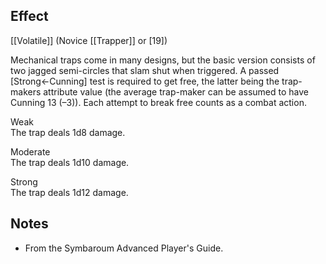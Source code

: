 ## Effect
[[Volatile]] (Novice [[Trapper]] or \[19\])

Mechanical traps come in many designs, but the basic version consists of two jagged semi-circles that slam shut when triggered. A passed [Strong←Cunning] test is required to get free, the latter being the trap-makers attribute value (the average trap-maker can be assumed to have Cunning 13 (–3)). Each attempt to break free counts as a combat action.

Weak<br>The trap deals 1d8 damage.

Moderate<br>The trap deals 1d10 damage.

Strong<br>The trap deals 1d12 damage.
## Notes
* From the Symbaroum Advanced Player's Guide.